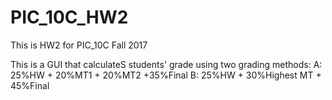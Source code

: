 # PIC_10C_HW2

This is HW2 for PIC_10C Fall 2017

This is a GUI that calculateS students' grade using two grading methods:
A: 25%HW + 20%MT1 + 20%MT2 +35%Final
B: 25%HW + 30%Highest MT + 45%Final

